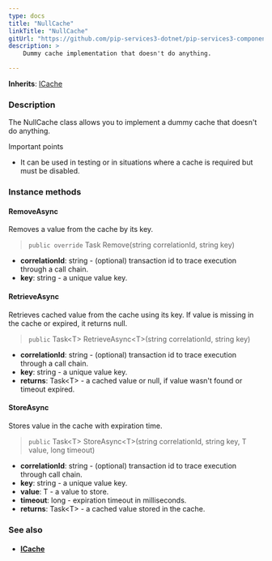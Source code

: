 ```yaml
---
type: docs
title: "NullCache"
linkTitle: "NullCache"
gitUrl: "https://github.com/pip-services3-dotnet/pip-services3-components-dotnet"
description: >
    Dummy cache implementation that doesn't do anything.

---
```


**Inherits**: [ICache](../icache)

### Description

The NullCache class allows you to implement a dummy cache that doesn't do anything.

Important points

- It can be used in testing or in situations where a cache is required but must be disabled.

### Instance methods

#### RemoveAsync
Removes a value from the cache by its key.

> `public override` Task Remove(string correlationId, string key)

- **correlationId**: string - (optional) transaction id to trace execution through a call chain.
- **key**: string - a unique value key.


#### RetrieveAsync
Retrieves cached value from the cache using its key.
If value is missing in the cache or expired, it returns null.

> `public` Task\<T\> RetrieveAsync\<T\>(string correlationId, string key)

- **correlationId**: string - (optional) transaction id to trace execution through a call chain.
- **key**: string - a unique value key.
- **returns**: Task\<T\> - a cached value or null, if value wasn't found or timeout expired.


#### StoreAsync
Stores value in the cache with expiration time.

> `public` Task\<T\> StoreAsync\<T\>(string correlationId, string key, T value, long timeout)

- **correlationId**: string - (optional) transaction id to trace execution through call chain.
- **key**: string - a unique value key.
- **value**: T - a value to store.
- **timeout**: long - expiration timeout in milliseconds.
- **returns**: Task\<T\> - a cached value stored in the cache.


### See also
- #### [ICache](../icache)
